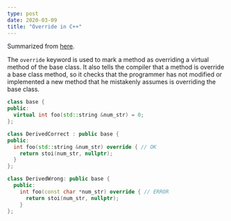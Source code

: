 ```yaml
---
type: post
date: 2020-03-09
title: "Override in C++"
---
```


Summarized from [here](https://stackoverflow.com/questions/18198314/what-is-the-override-keyword-in-c-used-for).

The `override` keyword is used to mark a method as  overriding a virtual method of the base class. It also tells the compiler that a method is override a base class method, so it checks that the programmer has not modified or implemented a new method that he mistakenly assumes is overriding the base class.

```c++
class base {
public:
  virtual int foo(std::string &num_str) = 0;
};

class DerivedCorrect : public base {
public:
  int foo(std::string &num_str) override { // OK
    return stoi(num_str, nullptr);
  }  
};

class DerivedWrong: public base {
  public:
    int foo(const char *num_str) override { // ERROR
      return stoi(num_str, nullptr);
    }
};
```

